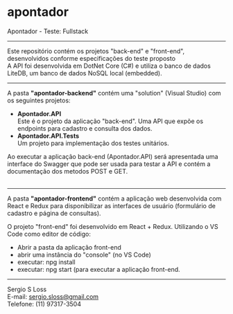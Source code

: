# apontador
Apontador - Teste: Fullstack

---

Este repositório contém os projetos "back-end" e "front-end", desenvolvidos conforme especificações do teste proposto
<br/>A API foi desenvolvida em DotNet Core (C#) e utiliza o banco de dados LiteDB, um banco de dados NoSQL local (embedded).

---

A pasta **"apontador-backend"** contém uma "solution" (Visual Studio) com os seguintes projetos:<br/>
- **Apontador.API**<br/>Este é o projeto da aplicação "back-end". Uma API que expõe os endpoints para cadastro e consulta dos dados.<br/>
- **Apontador.API.Tests**<br/>Um projeto para implementação dos testes unitários.

Ao executar a aplicação back-end (Apontador.API) será apresentada uma interface do Swagger que pode ser usada para testar a API e contém a documentação dos metodos POST e GET.
<br/>
<br/>

---

A pasta **"apontador-frontend"** contém a aplicação web desenvolvida com React e Redux para disponibilizar as interfaces de usuário (formulário de cadastro e página de consultas).

O projeto "front-end" foi desenvolvido em React + Redux.
Utilizando o VS Code como editor de código:
- Abrir a pasta da aplicação front-end
- abrir uma instância do "console" (no VS Code)
- executar: npg install
- executar: npg start (para executar a aplicação front-end.

---

Sergio S Loss<br/>
E-mail: sergio.sloss@gmail.com<br/>
Telefone: (11) 97317-3504<br/>



